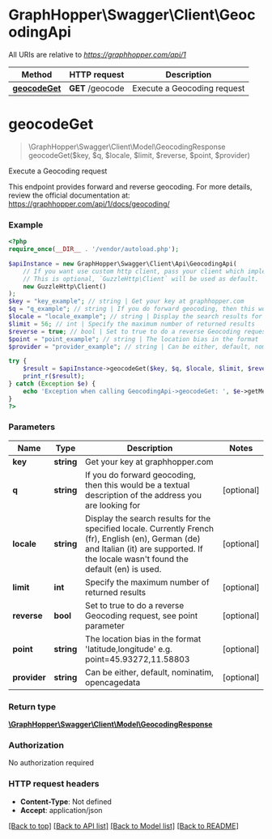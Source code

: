 # GraphHopper\Swagger\Client\GeocodingApi

All URIs are relative to *https://graphhopper.com/api/1*

Method | HTTP request | Description
------------- | ------------- | -------------
[**geocodeGet**](GeocodingApi.md#geocodeGet) | **GET** /geocode | Execute a Geocoding request


# **geocodeGet**
> \GraphHopper\Swagger\Client\Model\GeocodingResponse geocodeGet($key, $q, $locale, $limit, $reverse, $point, $provider)

Execute a Geocoding request

This endpoint provides forward and reverse geocoding. For more details, review the official documentation at: https://graphhopper.com/api/1/docs/geocoding/

### Example
```php
<?php
require_once(__DIR__ . '/vendor/autoload.php');

$apiInstance = new GraphHopper\Swagger\Client\Api\GeocodingApi(
    // If you want use custom http client, pass your client which implements `GuzzleHttp\ClientInterface`.
    // This is optional, `GuzzleHttp\Client` will be used as default.
    new GuzzleHttp\Client()
);
$key = "key_example"; // string | Get your key at graphhopper.com
$q = "q_example"; // string | If you do forward geocoding, then this would be a textual description of the address you are looking for
$locale = "locale_example"; // string | Display the search results for the specified locale. Currently French (fr), English (en), German (de) and Italian (it) are supported. If the locale wasn't found the default (en) is used.
$limit = 56; // int | Specify the maximum number of returned results
$reverse = true; // bool | Set to true to do a reverse Geocoding request, see point parameter
$point = "point_example"; // string | The location bias in the format 'latitude,longitude' e.g. point=45.93272,11.58803
$provider = "provider_example"; // string | Can be either, default, nominatim, opencagedata

try {
    $result = $apiInstance->geocodeGet($key, $q, $locale, $limit, $reverse, $point, $provider);
    print_r($result);
} catch (Exception $e) {
    echo 'Exception when calling GeocodingApi->geocodeGet: ', $e->getMessage(), PHP_EOL;
}
?>
```

### Parameters

Name | Type | Description  | Notes
------------- | ------------- | ------------- | -------------
 **key** | **string**| Get your key at graphhopper.com |
 **q** | **string**| If you do forward geocoding, then this would be a textual description of the address you are looking for | [optional]
 **locale** | **string**| Display the search results for the specified locale. Currently French (fr), English (en), German (de) and Italian (it) are supported. If the locale wasn&#39;t found the default (en) is used. | [optional]
 **limit** | **int**| Specify the maximum number of returned results | [optional]
 **reverse** | **bool**| Set to true to do a reverse Geocoding request, see point parameter | [optional]
 **point** | **string**| The location bias in the format &#39;latitude,longitude&#39; e.g. point&#x3D;45.93272,11.58803 | [optional]
 **provider** | **string**| Can be either, default, nominatim, opencagedata | [optional]

### Return type

[**\GraphHopper\Swagger\Client\Model\GeocodingResponse**](../Model/GeocodingResponse.md)

### Authorization

No authorization required

### HTTP request headers

 - **Content-Type**: Not defined
 - **Accept**: application/json

[[Back to top]](#) [[Back to API list]](../../README.md#documentation-for-api-endpoints) [[Back to Model list]](../../README.md#documentation-for-models) [[Back to README]](../../README.md)

